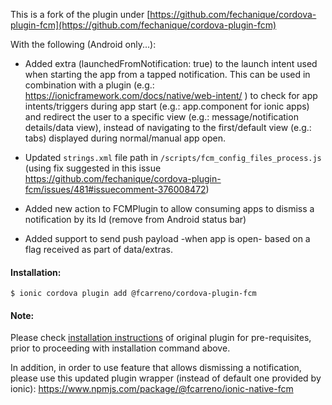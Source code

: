 This is a fork of the plugin under [https://github.com/fechanique/cordova-plugin-fcm](https://github.com/fechanique/cordova-plugin-fcm)

With the following (Android only...):

* Added extra (launchedFromNotification: true) to the launch intent used when starting the app from a tapped notification.
   This can be used in combination with a plugin (e.g.: https://ionicframework.com/docs/native/web-intent/ ) to check for app intents/triggers during app start (e.g.: app.component for ionic apps) and redirect the user to a specific view (e.g.: message/notification details/data view), instead of navigating to the first/default view (e.g.: tabs) displayed during normal/manual app open.
   
   
* Updated `strings.xml` file path in ```/scripts/fcm_config_files_process.js```
(using fix suggested in this issue https://github.com/fechanique/cordova-plugin-fcm/issues/481#issuecomment-376008472)

* Added new action to FCMPlugin to allow consuming apps to dismiss a notification by its Id (remove from Android status bar)

* Added support to send push payload -when app is open- based on a flag received as part of data/extras.


#### Installation:
```
$ ionic cordova plugin add @fcarreno/cordova-plugin-fcm
```

#### Note:
Please check [installation instructions](https://github.com/fechanique/cordova-plugin-fcm#installation) of original plugin for pre-requisites, prior to proceeding with installation command above.

In addition, in order to use feature that allows dismissing a notification, please use this updated plugin wrapper (instead of default one provided by ionic): https://www.npmjs.com/package/@fcarreno/ionic-native-fcm

